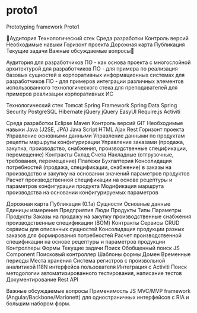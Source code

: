 # proto1
Prototyping framework
Proto1

Аудитория
Технологический стек
Среда разработки
Контроль версий
Необходимые навыки
Горизонт проекта
Дорожная карта
Публикация
Текущие задачи
Важные обсуждаемые вопросы

Аудитория
для разработчиков ПО - как основа проекта с многослойной архитектурой
для разработчиков ПО - для примера по реализация базовых сущностей в корпоративных информационных системах
для разработчиков ПО - для примеров интеграции различных элементов использованного технологического стека 
для преподавателей для примеров реализации корпоративных ИС

Технологический стек
Tomcat
Spring Framework
Spring Data
Spring Security
PostgreSQL
Hibernate
jQuery
jQuery EasyUI
Require.js
Activiti

Среда разработки
Eclipse
Maven
Контроль версий
GIT
Необходимые навыки
Java (J2SE, JPA)
Java Script
HTML
Ajax
Rest
Горизонт проекта
Управление основными данными
Управление данными по продуктам 
рецепты
маршруты
конфигурирации
Управление заказами (продажа, закупка, производство, снабжения, производственные спецификации, перемещение)
Контракты
Склад
Счета
Накладные (отгрузочные, требования, перемещение)
Платежи
Бухгалтерия
Консолидация потребностей (продажа, спецификации, снабжение) в заказы на производство и закупку на основании значений параметров продуктов
Расчет производственной спецификации на основе рецептуры и параметров конфигурации продукта
Модификация маршрута производства на основании конфигурируемых параметров

Дорожная карта
Публикация (0.1a)
Сущности
Основные данные
Единицы измерения
Предприятия
Люди
Продукты
Типы
Параметры
Продукты 
Заказы
на продажу
на закупку
производственные
снабжения
производственные спецификации (BOM)
Контракты
Сервисы
CRUD сервисы для описанных сущностей
Консолидация продукции разных заказов для формирования потребностей
Расчет производственной спецификации на основе рецептуры и параметров продукции
Контроллеры
Формы
Текущие задачи
Поиск
Обобщенный поиск
JS Component
Поисковый контроллер
Шаблоны формы
Домен
Временные периоды
Места хранения
Система регистров с произвольной аналитикой
I18N интерфейса пользователя
Интеграция с Activiti
Поиск методологии автоматизированного тестирования, написание тестов
Документирование Rest API

Важные обсуждаемые вопросы
Применимость JS MVC/MVP framework (Angular/Backbone/Marionett) для одностраничных интерфейсов с RIA и большим набором форм.


